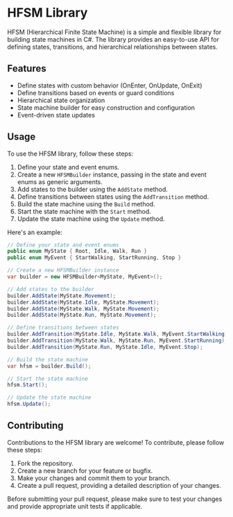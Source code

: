 # HFSM Library

HFSM (Hierarchical Finite State Machine) is a simple and flexible library for building state machines in C#. The library provides an easy-to-use API for defining states, transitions, and hierarchical relationships between states.

## Features

- Define states with custom behavior (OnEnter, OnUpdate, OnExit)
- Define transitions based on events or guard conditions
- Hierarchical state organization
- State machine builder for easy construction and configuration
- Event-driven state updates

## Usage

To use the HFSM library, follow these steps:

1. Define your state and event enums.
2. Create a new `HFSMBuilder` instance, passing in the state and event enums as generic arguments.
3. Add states to the builder using the `AddState` method.
4. Define transitions between states using the `AddTransition` method.
5. Build the state machine using the `Build` method.
6. Start the state machine with the `Start` method.
7. Update the state machine using the `Update` method.

Here's an example:

```csharp
// Define your state and event enums
public enum MyState { Root, Idle, Walk, Run }
public enum MyEvent { StartWalking, StartRunning, Stop }

// Create a new HFSMBuilder instance
var builder = new HFSMBuilder<MyState, MyEvent>();

// Add states to the builder
builder.AddState(MyState.Movement);
builder.AddState(MyState.Idle, MyState.Movement);
builder.AddState(MyState.Walk, MyState.Movement);
builder.AddState(MyState.Run, MyState.Movement);

// Define transitions between states
builder.AddTransition(MyState.Idle, MyState.Walk, MyEvent.StartWalking);
builder.AddTransition(MyState.Walk, MyState.Run, MyEvent.StartRunning);
builder.AddTransition(MyState.Run, MyState.Idle, MyEvent.Stop);

// Build the state machine
var hfsm = builder.Build();

// Start the state machine
hfsm.Start();

// Update the state machine
hfsm.Update();
```

## Contributing

Contributions to the HFSM library are welcome! To contribute, please follow these steps:

1. Fork the repository.
2. Create a new branch for your feature or bugfix.
3. Make your changes and commit them to your branch.
4. Create a pull request, providing a detailed description of your changes.

Before submitting your pull request, please make sure to test your changes and provide appropriate unit tests if applicable.
